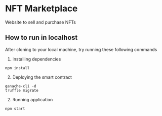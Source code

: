 # NFT Marketplace

Website to sell and purchase NFTs

## How to run in localhost

After cloning to your local machine, try running these following commands

1. Installing dependencies

```
npm install 
```

2. Deploying the smart contract

```
ganache-cli -d
truffle migrate
```

2. Running application

```
npm start
```


